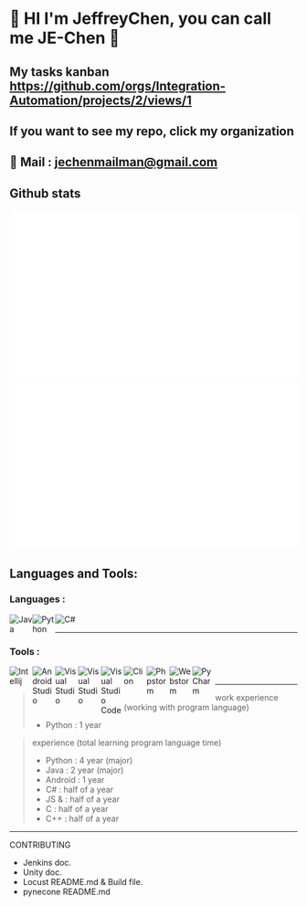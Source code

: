 #  🫠 HI I'm JeffreyChen, you can call me JE-Chen 🫠
## My tasks kanban https://github.com/orgs/Integration-Automation/projects/2/views/1
## If you want to see my repo, click my organization
## 📧 Mail : jechenmailman@gmail.com

## Github stats

![](https://raw.githubusercontent.com/JE-Chen/stats/master/generated/overview.svg#gh-dark-mode-only)
![](https://raw.githubusercontent.com/JE-Chen/stats/master/generated/languages.svg#gh-dark-mode-only)


## Languages and Tools:

### Languages :
<img align="left" alt="Java" width="40px" src="https://upload.wikimedia.org/wikipedia/zh/8/88/Java_logo.png" />

<img align="left" alt="Python" width="40px" src="https://upload.wikimedia.org/wikipedia/commons/thumb/c/c3/Python-logo-notext.svg/768px-Python-logo-notext.svg.png" />

<img align="left" alt="C#" width="40px" src="https://i.pinimg.com/originals/97/cf/2c/97cf2ccd659ef9b00dd0aa15137130ec.png" />

</br>

---

### Tools :

<img align="left" alt="Intellij" width="40px" src="https://resources.jetbrains.com/storage/products/intellij-idea/img/meta/intellij-idea_logo_300x300.png" />

<img align="left" alt="Android Studio" width="40px" src="https://2.bp.blogspot.com/-tzm1twY_ENM/XlCRuI0ZkRI/AAAAAAAAOso/BmNOUANXWxwc5vwslNw3WpjrDlgs9PuwQCLcBGAsYHQ/s1600/pasted%2Bimage%2B0.png" />

<img align="left" alt="Visual Studio" width="40px" src="https://upload.wikimedia.org/wikipedia/commons/thumb/c/cd/Visual_Studio_2017_Logo.svg/1200px-Visual_Studio_2017_Logo.svg.png" />

<img align="left" alt="Visual Studio" width="40px" src="https://resources.jetbrains.com/storage/products/rider/img/meta/rider_logo_300x300.png" />

<img align="left" alt="Visual Studio Code" width="40px" src="https://upload.wikimedia.org/wikipedia/commons/thumb/9/9a/Visual_Studio_Code_1.35_icon.svg/1200px-Visual_Studio_Code_1.35_icon.svg.png" />

<img align="left" alt="Clion" width="40px" src="https://resources.jetbrains.com/storage/products/clion/img/meta/clion_logo_300x300.png" />

<img align="left" alt="Phpstorm" width="40px" src="https://resources.jetbrains.com/storage/products/phpstorm/img/meta/phpstorm_logo_300x300.png" />

<img align="left" alt="Webstorm" width="40px" src="https://resources.jetbrains.com/storage/products/webstorm/img/meta/webstorm_logo_300x300.png" />

<img align="left" alt="PyCharm" width="40px" src="https://resources.jetbrains.com/storage/products/pycharm/img/meta/pycharm_logo_300x300.png" />

</br>

---
> work experience (working with program language)
> * Python : 1 year

> experience (total learning program language time)
> * Python : 4 year (major)
> * Java : 2 year (major)
> * Android : 1 year
> * C# : half of a year 
> * JS &  : half of a year 
> * C : half of a year 
> * C++ : half of a year 

---

CONTRIBUTING

* Jenkins doc.
* Unity doc.
* Locust README.md & Build file.
* pynecone README.md

